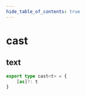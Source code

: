 ```yaml
---
hide_table_of_contents: true
---
```


# cast

## text

```ts
export type cast<t> = {
    [as]?: t
}
```

